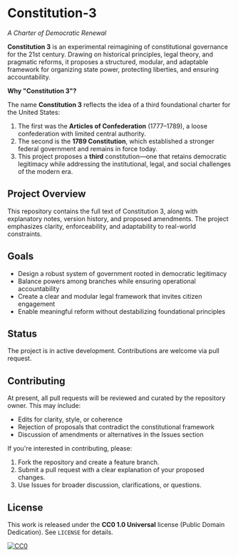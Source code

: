 # Constitution-3

_A Charter of Democratic Renewal_

**Constitution 3** is an experimental reimagining of constitutional governance for the 21st century. Drawing on historical principles, legal theory, and pragmatic reforms, it proposes a structured, modular, and adaptable framework for organizing state power, protecting liberties, and ensuring accountability.

**Why "Constitution 3"?**

The name **Constitution 3** reflects the idea of a third foundational charter for the United States:

1. The first was the **Articles of Confederation** (1777–1789), a loose confederation with limited central authority.
2. The second is the **1789 Constitution**, which established a stronger federal government and remains in force today.
3. This project proposes a **third** constitution—one that retains democratic legitimacy while addressing the institutional, legal, and social challenges of the modern era.

## Project Overview

This repository contains the full text of Constitution 3, along with explanatory notes, version history, and proposed amendments. The project emphasizes clarity, enforceability, and adaptability to real-world constraints.

## Goals

- Design a robust system of government rooted in democratic legitimacy  
- Balance powers among branches while ensuring operational accountability  
- Create a clear and modular legal framework that invites citizen engagement  
- Enable meaningful reform without destabilizing foundational principles  

## Status

The project is in active development. Contributions are welcome via pull request.

## Contributing

At present, all pull requests will be reviewed and curated by the repository owner. This may include:

- Edits for clarity, style, or coherence  
- Rejection of proposals that contradict the constitutional framework  
- Discussion of amendments or alternatives in the Issues section  

If you're interested in contributing, please:

1. Fork the repository and create a feature branch.  
2. Submit a pull request with a clear explanation of your proposed changes.  
3. Use Issues for broader discussion, clarifications, or questions.

## License

This work is released under the **CC0 1.0 Universal** license (Public Domain Dedication). See `LICENSE` for details.

[![CC0](https://licensebuttons.net/p/zero/1.0/88x31.png)](https://creativecommons.org/publicdomain/zero/1.0/)
